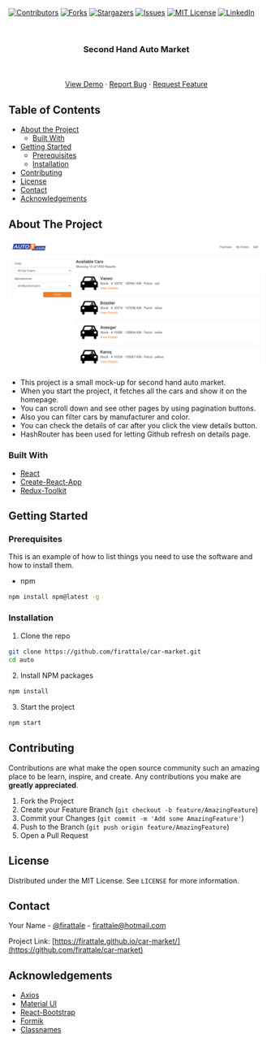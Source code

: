 
[![Contributors][contributors-shield]][contributors-url]
[![Forks][forks-shield]][forks-url]
[![Stargazers][stars-shield]][stars-url]
[![Issues][issues-shield]][issues-url]
[![MIT License][license-shield]][license-url]
[![LinkedIn][linkedin-shield]][linkedin-url]



<!-- PROJECT LOGO -->
<br />
<p align="center">

  <h3 align="center">Second Hand Auto Market</h3>

  <p align="center">
    <br />
    <br />
    <a href="https://firattale.github.io/car-market/#/car-market/">View Demo</a>
    ·
    <a href="https://github.com/firattale/car-market/issues">Report Bug</a>
    ·
    <a href="https://github.com/firattale/car-market/issues">Request Feature</a>
  </p>
</p>



<!-- TABLE OF CONTENTS -->
## Table of Contents

* [About the Project](#about-the-project)
  * [Built With](#built-with)
* [Getting Started](#getting-started)
  * [Prerequisites](#prerequisites)
  * [Installation](#installation)
* [Contributing](#contributing)
* [License](#license)
* [Contact](#contact)
* [Acknowledgements](#acknowledgements)



<!-- ABOUT THE PROJECT -->
## About The Project

[![Product Name Screen Shot][product-screenshot]](https://example.com)
* This project is a small mock-up for second hand auto market.
* When you start the project, it fetches all the cars and show it on the homepage.
* You can scroll down and see other pages by using pagination buttons.
* Also you can filter cars by manufacturer and color.
* You can check the details of car after you click the view details button.
* HashRouter has been used for letting Github refresh on details page.


### Built With
* [React](https://reactjs.org/)
* [Create-React-App](https://create-react-app.dev/)
* [Redux-Toolkit](https://redux-toolkit.js.org/)

<!-- GETTING STARTED -->
## Getting Started

### Prerequisites

This is an example of how to list things you need to use the software and how to install them.
* npm
```sh
npm install npm@latest -g
```

### Installation

1. Clone the repo
```sh
git clone https://github.com/firattale/car-market.git
cd auto
```
2. Install NPM packages
```sh
npm install
```
3. Start the project
```sh
npm start
```

<!-- CONTRIBUTING -->
## Contributing

Contributions are what make the open source community such an amazing place to be learn, inspire, and create. Any contributions you make are **greatly appreciated**.

1. Fork the Project
2. Create your Feature Branch (`git checkout -b feature/AmazingFeature`)
3. Commit your Changes (`git commit -m 'Add some AmazingFeature'`)
4. Push to the Branch (`git push origin feature/AmazingFeature`)
5. Open a Pull Request

<!-- LICENSE -->
## License

Distributed under the MIT License. See `LICENSE` for more information.

<!-- CONTACT -->
## Contact

Your Name - [@firattale](https://twitter.com/firattale) - firattale@hotmail.com

Project Link: [https://firattale.github.io/car-market/](https://github.com/firattale/car-market)

<!-- ACKNOWLEDGEMENTS -->
## Acknowledgements
* [Axios](https://github.com/axios/axios)
* [Material UI](https://material-ui.com/)
* [React-Bootstrap](https://react-bootstrap.github.io/)
* [Formik](https://formik.org/)
* [Classnames](https://www.npmjs.com/package/classnames)

<!-- MARKDOWN LINKS & IMAGES -->
<!-- https://www.markdownguide.org/basic-syntax/#reference-style-links -->
[contributors-shield]: https://img.shields.io/github/contributors/firattale/car-market.svg?style=flat-square
[contributors-url]: https://github.com/firattale/car-market/graphs/contributors
[forks-shield]: https://img.shields.io/github/forks/firattale/car-market.svg?style=flat-square
[forks-url]: https://github.com/firattale/car-market/network/members
[stars-shield]: https://img.shields.io/github/stars/firattale/car-market.svg?style=flat-square
[stars-url]: https://github.com/firattale/car-market/stargazers
[issues-shield]: https://img.shields.io/github/issues/firattale/car-market.svg?style=flat-square
[issues-url]: https://github.com/firattale/car-market/issues
[license-shield]: https://img.shields.io/github/license/firattale/car-market.svg?style=flat-square
[license-url]: https://github.com/firattale/car-market/blob/master/LICENSE.txt
[linkedin-shield]: https://img.shields.io/badge/-LinkedIn-black.svg?style=flat-square&logo=linkedin&colorB=555
[linkedin-url]: https://linkedin.com/in/firat-tale
[product-screenshot]: public/ss.png
